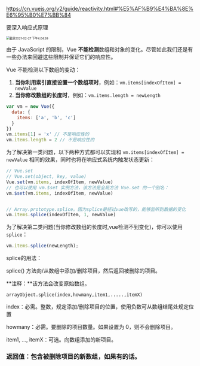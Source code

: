 https://cn.vuejs.org/v2/guide/reactivity.html#%E5%AF%B9%E4%BA%8E%E6%95%B0%E7%BB%84

要深入响应式原理

<img src="/Users/chenmeifang/Library/Application Support/typora-user-images/截屏2021-02-27 下午4.04.59.png" alt="截屏2021-02-27 下午4.04.59" style="zoom:55%;" />

由于 JavaScript 的限制，Vue **不能检测**数组和对象的变化。尽管如此我们还是有一些办法来回避这些限制并保证它们的响应性。

Vue 不能检测以下数组的变动：

1. **当你利用索引直接设置一个数组项时**，例如：`vm.items[indexOfItem] = newValue`
2. **当你修改数组的长度时**，例如：`vm.items.length = newLength`

```javascript
var vm = new Vue({
  data: {
    items: ['a', 'b', 'c']
  }
})
vm.items[1] = 'x' // 不是响应性的
vm.items.length = 2 // 不是响应性的
```

为了解决第一类问题，以下两种方式都可以实现和 `vm.items[indexOfItem] = newValue` 相同的效果，同时也将在响应式系统内触发状态更新：

```javascript
// Vue.set
// Vue.set(object, key, value)
Vue.set(vm.items, indexOfItem, newValue)
// 也可以使用 vm.$set 实例方法，该方法是全局方法 Vue.set 的一个别名：
vm.$set(vm.items, indexOfItem, newValue)


// Array.prototype.splice。因为splice是经过vue改写的，能够监听到数据的变化
vm.items.splice(indexOfItem, 1, newValue)
```

为了解决第二类问题(当你修改数组的长度时,vue检测不到变化)，你可以使用 `splice`：

```javascript
vm.items.splice(newLength); 
```



splice的用法：

splice() 方法向/从数组中添加/删除项目，然后返回被删除的项目。

**注释：**该方法会改变原始数组。

```
arrayObject.splice(index,howmany,item1,.....,itemX)
```

index：必需。整数，规定添加/删除项目的位置，使用负数可从数组结尾处规定位置

howmany：必需。要删除的项目数量。如果设置为 0，则不会删除项目。

item1, ..., itemX：可选。向数组添加的新项目。

### 返回值：包含被删除项目的新数组，如果有的话。

















